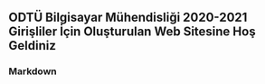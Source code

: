 ## ODTÜ Bilgisayar Mühendisliği 2020-2021 Girişliler İçin Oluşturulan Web Sitesine Hoş Geldiniz

### Markdown
